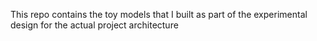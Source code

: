 
This repo contains the toy models that I built as part of the experimental design for the actual project architecture
